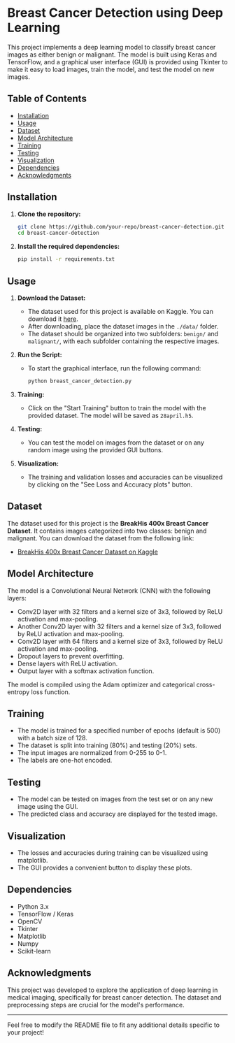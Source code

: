 # Breast Cancer Detection using Deep Learning

This project implements a deep learning model to classify breast cancer images as either benign or malignant. The model is built using Keras and TensorFlow, and a graphical user interface (GUI) is provided using Tkinter to make it easy to load images, train the model, and test the model on new images.

## Table of Contents

- [Installation](#installation)
- [Usage](#usage)
- [Dataset](#dataset)
- [Model Architecture](#model-architecture)
- [Training](#training)
- [Testing](#testing)
- [Visualization](#visualization)
- [Dependencies](#dependencies)
- [Acknowledgments](#acknowledgments)

## Installation

1. **Clone the repository:**
   ```bash
   git clone https://github.com/your-repo/breast-cancer-detection.git
   cd breast-cancer-detection
   ```

2. **Install the required dependencies:**
   ```bash
   pip install -r requirements.txt
   ```

## Usage

1. **Download the Dataset:**
   - The dataset used for this project is available on Kaggle. You can download it [here](#dataset).
   - After downloading, place the dataset images in the `./data/` folder.
   - The dataset should be organized into two subfolders: `benign/` and `malignant/`, with each subfolder containing the respective images.

2. **Run the Script:**
   - To start the graphical interface, run the following command:
     ```bash
     python breast_cancer_detection.py
     ```

3. **Training:**
   - Click on the "Start Training" button to train the model with the provided dataset. The model will be saved as `28april.h5`.

4. **Testing:**
   - You can test the model on images from the dataset or on any random image using the provided GUI buttons.

5. **Visualization:**
   - The training and validation losses and accuracies can be visualized by clicking on the "See Loss and Accuracy plots" button.

## Dataset

The dataset used for this project is the **BreakHis 400x Breast Cancer Dataset**. It contains images categorized into two classes: benign and malignant. You can download the dataset from the following link:

- [BreakHis 400x Breast Cancer Dataset on Kaggle](https://www.kaggle.com/datasets/scipygaurav/breakhis-400x-breast-cancer-dataset?resource=download)

## Model Architecture

The model is a Convolutional Neural Network (CNN) with the following layers:
- Conv2D layer with 32 filters and a kernel size of 3x3, followed by ReLU activation and max-pooling.
- Another Conv2D layer with 32 filters and a kernel size of 3x3, followed by ReLU activation and max-pooling.
- Conv2D layer with 64 filters and a kernel size of 3x3, followed by ReLU activation and max-pooling.
- Dropout layers to prevent overfitting.
- Dense layers with ReLU activation.
- Output layer with a softmax activation function.

The model is compiled using the Adam optimizer and categorical cross-entropy loss function.

## Training

- The model is trained for a specified number of epochs (default is 500) with a batch size of 128.
- The dataset is split into training (80%) and testing (20%) sets.
- The input images are normalized from 0-255 to 0-1.
- The labels are one-hot encoded.

## Testing

- The model can be tested on images from the test set or on any new image using the GUI.
- The predicted class and accuracy are displayed for the tested image.

## Visualization

- The losses and accuracies during training can be visualized using matplotlib.
- The GUI provides a convenient button to display these plots.

## Dependencies

- Python 3.x
- TensorFlow / Keras
- OpenCV
- Tkinter
- Matplotlib
- Numpy
- Scikit-learn

## Acknowledgments

This project was developed to explore the application of deep learning in medical imaging, specifically for breast cancer detection. The dataset and preprocessing steps are crucial for the model's performance.

---

Feel free to modify the README file to fit any additional details specific to your project!
